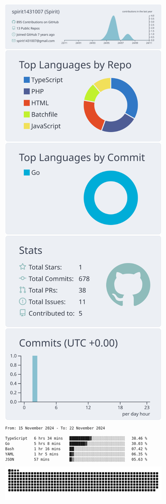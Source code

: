 [![](https://raw.githubusercontent.com/spirit1431007/spirit1431007/master/profile-summary-card-output/nord_bright/0-profile-details.svg)](https://git.io/spiritx)
[![](https://raw.githubusercontent.com/spirit1431007/spirit1431007/master/profile-summary-card-output/nord_bright/1-repos-per-language.svg)](https://git.io/spiritx) [![](https://raw.githubusercontent.com/spirit1431007/spirit1431007/master/profile-summary-card-output/nord_bright/2-most-commit-language.svg)](https://git.io/spiritx)
[![](https://raw.githubusercontent.com/spirit1431007/spirit1431007/master/profile-summary-card-output/nord_bright/3-stats.svg)](https://git.io/spiritx) [![](https://raw.githubusercontent.com/spirit1431007/spirit1431007/master/profile-summary-card-output/nord_bright/4-productive-time.svg)](https://git.io/spiritx)

<!--START_SECTION:waka-->

```txt
From: 15 November 2024 - To: 22 November 2024

TypeScript   6 hrs 34 mins   █████████▓░░░░░░░░░░░░░░░   38.46 %
Go           5 hrs 8 mins    ███████▓░░░░░░░░░░░░░░░░░   30.03 %
Bash         1 hr 16 mins    ██░░░░░░░░░░░░░░░░░░░░░░░   07.42 %
YAML         1 hr 5 mins     █▓░░░░░░░░░░░░░░░░░░░░░░░   06.35 %
JSON         57 mins         █▒░░░░░░░░░░░░░░░░░░░░░░░   05.63 %
```

<!--END_SECTION:waka-->

![contribution](https://github.com/spirit1431007/spirit1431007/blob/output/github-contribution-grid-snake.svg)
